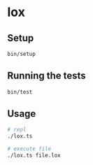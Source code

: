 # lox

## Setup

```sh
bin/setup
```

## Running the tests

```sh
bin/test
```

## Usage

```sh
# repl
./lox.ts

# execute file
./lox.ts file.lox
```
